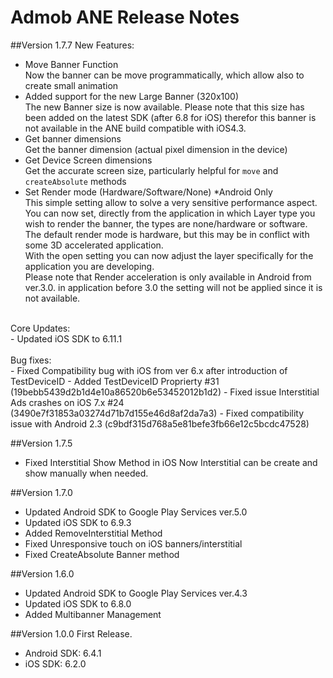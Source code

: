 Admob ANE Release Notes
=========

##Version 1.7.7
New Features:<br>
- Move Banner Function<br>
Now the banner can be move programmatically, which allow also to create small animation
- Added support for the new Large Banner (320x100)<br>
The new Banner size is now available. Please note that this size has been added on the latest SDK (after 6.8 for iOS) therefor this banner is not available in the ANE build compatible with iOS4.3.
- Get banner dimensions<br>
Get the banner dimension (actual pixel dimension in the device)
- Get Device Screen dimensions<br>
Get the accurate screen size, particularly helpful for `move` and `createAbsolute` methods
- Set Render mode (Hardware/Software/None) *Android Only<br>
This simple setting allow to solve a very sensitive performance aspect.<br>
You can now set, directly from the application in which Layer type you wish to render the banner, the types are none/hardware or software.<br>
The default render mode is hardware, but this may be in conflict with some 3D accelerated application.<br>
With the open setting you can now adjust the layer specifically for the application you are developing.<br>
Please note that Render acceleration is only available in Android from ver.3.0. in application before 3.0 the setting will not be applied since it is not available.<br>
<br>
Core Updates:<br>
- Updated iOS SDK to 6.11.1<br>
<br>
Bug fixes:<br>
- Fixed Compatibility bug with iOS from ver 6.x after introduction of TestDeviceID
- Added TestDeviceID Proprierty #31 (19bebb5439d2b1d4e10a86520b6e53452012b1d2)
- Fixed issue Interstitial Ads crashes on iOS 7.x #24  (3490e7f31853a03274d71b7d155e46d8af2da7a3)
- Fixed compatibility issue with Android 2.3 (c9bdf315d768a5e81befe3fb66e12c5bcdc47528)

##Version 1.7.5
- Fixed Interstitial Show Method in iOS
Now Interstitial can be create and show manually when needed.

##Version 1.7.0
- Updated Android SDK to Google Play Services ver.5.0
- Updated iOS SDK to 6.9.3
- Added RemoveInterstitial Method
- Fixed Unresponsive touch on iOS banners/interstitial
- Fixed CreateAbsolute Banner method


##Version 1.6.0
- Updated Android SDK to Google Play Services ver.4.3
- Updated iOS SDK to 6.8.0
- Added Multibanner Management


##Version 1.0.0
First Release.
- Android SDK: 6.4.1
- iOS SDK: 6.2.0

